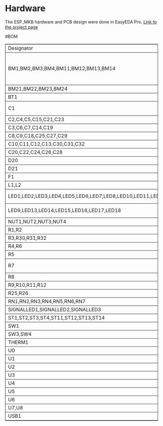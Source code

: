 # Hardware
The ESP_MKB hardware and PCB design were done in EasyEDA Pro.
<a href="https://oshwlab.com/bart_1855/macrokb">Link to the project page</a>

#BOM
<table border="1" cellpadding="0" cellspacing="0">
	<tbody>
		<tr>
			<td>Designator</td>
			<td>Quantity</td>
			<td>Manufacturer</td>
			<td>Manufacturer Part</td>
			<td>Value</td>
			<td>Datasheet</td>
			<td>Extra info</td>
		</tr>
		<tr>
			<td>BM1,BM2,BM3,BM4,BM11,BM12,BM13,BM14</td>
			<td>8</td>
			<td>ANY</td>
			<td>CHERRY MX SWITCH</td>
			<td>&nbsp;</td>
			<td>&nbsp;</td>
			<td>NOT PREDEFINED. FOR PERSONAL CHOICE</td>
		</tr>
		<tr>
			<td>BM21,BM22,BM23,BM24</td>
			<td>4</td>
			<td>XUNPU</td>
			<td>TS-1002S-04326C</td>
			<td>&nbsp;</td>
			<td><a href="https://atta.szlcsc.com/upload/public/pdf/source/20191118/C455126_F61E8FA1ED640FB1CE0B30B55DEB62E3.pdf">Datasheet</a></td>
			<td>&nbsp;</td>
		</tr>
		<tr>
			<td>BT1</td>
			<td>1</td>
			<td>MYOUNG</td>
			<td>BH-18650-B6AA002</td>
			<td>&nbsp;</td>
			<td><a href="https://atta.szlcsc.com/upload/public/pdf/source/20230821/992B872406559792B6674E1E1C6C3ECD.pdf">Datasheet</a></td>
			<td>&nbsp;</td>
		</tr>
		<tr>
			<td>C1</td>
			<td>1</td>
			<td>KNSCHA</td>
			<td>01EC4294SHC1000UF25V</td>
			<td>1000uF</td>
			<td><a href="https://atta.szlcsc.com/upload/public/pdf/source/20200324/C503217_05464B9B8F3E25C695CF18DE02B15AC9.pdf">Datasheet</a></td>
			<td>VALUE NOT FINAL</td>
		</tr>
		<tr>
			<td>C2,C4,C5,C15,C21,C23</td>
			<td>6</td>
			<td>SAMSUNG</td>
			<td>CL10A105KO8NNNC</td>
			<td>1uF</td>
			<td><a href="https://atta.szlcsc.com/upload/public/pdf/source/20220919/9FBE606BE0D9532D730F292EB26DC5BB.pdf">Datasheet</a></td>
			<td>&nbsp;</td>
		</tr>
		<tr>
			<td>C3,C6,C7,C14,C19</td>
			<td>5</td>
			<td>SAMSUNG</td>
			<td>CL10A226MQ8NRNC</td>
			<td>22uF</td>
			<td><a href="https://atta.szlcsc.com/upload/public/pdf/source/20160218/1457707763339.pdf">Datasheet</a></td>
			<td>&nbsp;</td>
		</tr>
		<tr>
			<td>C8,C9,C18,C25,C27,C29</td>
			<td>6</td>
			<td>SAMSUNG</td>
			<td>CL10B104KB8NNNC</td>
			<td>100nF</td>
			<td><a href="https://atta.szlcsc.com/upload/public/pdf/source/20160218/1457707763339.pdf">Datasheet</a></td>
			<td>&nbsp;</td>
		</tr>
		<tr>
			<td>C10,C11,C12,C13,C30,C31,C32</td>
			<td>7</td>
			<td>SAMSUNG</td>
			<td>CL10A106MQ8NNNC</td>
			<td>10uF</td>
			<td><a href="https://atta.szlcsc.com/upload/public/pdf/source/20160218/1457707763339.pdf">Datasheet</a></td>
			<td>&nbsp;</td>
		</tr>
		<tr>
			<td>C20,C22,C24,C26,C28</td>
			<td>5</td>
			<td>YAGEO</td>
			<td>CC0603JRNPO9BN101</td>
			<td>100pF</td>
			<td><a href="https://atta.szlcsc.com/upload/public/pdf/source/20181008/C309499_21CC21451B82C39E3D92150FD6B30293.pdf">Datasheet</a></td>
			<td>&nbsp;</td>
		</tr>
		<tr>
			<td>D20</td>
			<td>1</td>
			<td>FUXINSEMI</td>
			<td>PRTR5V0U2X</td>
			<td>&nbsp;</td>
			<td><a href="https://atta.szlcsc.com/upload/public/pdf/source/20220516/33864E07948E6E84F86E9BAB585532F5.pdf">Datasheet</a></td>
			<td>&nbsp;</td>
		</tr>
		<tr>
			<td>D21</td>
			<td>1</td>
			<td>DIODES</td>
			<td>ZLLS410TA</td>
			<td>&nbsp;</td>
			<td><a href="https://atta.szlcsc.com/upload/public/pdf/source/20200421/C177096_D8075DEB85C058F50C34281A46D0D7C3.pdf">Datasheet</a></td>
			<td>&nbsp;</td>
		</tr>
		<tr>
			<td>F1</td>
			<td>1</td>
			<td>BOURNS</td>
			<td>MF-PSMF075X-2</td>
			<td>&nbsp;</td>
			<td><a href="https://atta.szlcsc.com/upload/public/pdf/source/20170704/1499151353027.pdf">Datasheet</a></td>
			<td>&nbsp;</td>
		</tr>
		<tr>
			<td>L1,L2</td>
			<td>2</td>
			<td>muRata</td>
			<td>DFE252012F-2R2M=P2</td>
			<td>2.2uH</td>
			<td><a href="https://atta.szlcsc.com/upload/public/pdf/source/20200716/C703141_C4AFEA7D31E0931E23F948A8B91A9E18.pdf">Datasheet</a></td>
			<td>&nbsp;</td>
		</tr>
		<tr>
			<td>LED1,LED2,LED3,LED4,LED5,LED6,LED7,LED8,LED10,LED11,LED12</td>
			<td>11</td>
			<td>XINGLIGHT</td>
			<td>XL-1615RGBC-WS2812B</td>
			<td>&nbsp;</td>
			<td><a href="https://atta.szlcsc.com/upload/public/pdf/source/20240218/3051C7463171A0558E4806C93ACA0B19.pdf">Datasheet</a></td>
			<td>TOP SIDE LEDS</td>
		</tr>
		<tr>
			<td>LED9,LED13,LED14,LED15,LED16,LED17,LED18</td>
			<td>7</td>
			<td>XINGLIGHT</td>
			<td>XL-5050RGBC-WS2812B</td>
			<td>&nbsp;</td>
			<td><a href="https://atta.szlcsc.com/upload/public/pdf/source/20240412/E1004CAA80592E31D08BFE019083806F.pdf">Datasheet</a></td>
			<td>BOTTOM SIDE LEDS</td>
		</tr>
		<tr>
			<td>NUT1,NUT2,NUT3,NUT4</td>
			<td>4</td>
			<td>Sinhoo</td>
			<td>SMTSO3035CTJ</td>
			<td>&nbsp;</td>
			<td><a href="https://atta.szlcsc.com/upload/public/pdf/source/20211122/17CF5E24EB4D4DC090A80DE3D7DE5E21.pdf">Datasheet</a></td>
			<td>&nbsp;</td>
		</tr>
		<tr>
			<td>R1,R2</td>
			<td>2</td>
			<td>UNI-ROYAL</td>
			<td>0603WAF5101T5E</td>
			<td>5.1k</td>
			<td><a href="https://atta.szlcsc.com/upload/public/pdf/source/20200306/C422600_1E6D84923E4A46A82E41ADD87F860B5C.pdf">Datasheet</a></td>
			<td>&nbsp;</td>
		</tr>
		<tr>
			<td>R3,R30,R31,R32</td>
			<td>4</td>
			<td>UNI-ROYAL</td>
			<td>0603WAF2001T5E</td>
			<td>2k</td>
			<td><a href="https://atta.szlcsc.com/upload/public/pdf/source/20200306/C422600_1E6D84923E4A46A82E41ADD87F860B5C.pdf">Datasheet</a></td>
			<td>&nbsp;</td>
		</tr>
		<tr>
			<td>R4,R6</td>
			<td>2</td>
			<td>YAGEO</td>
			<td>RC0603FR-07100KL</td>
			<td>100k</td>
			<td><a href="https://atta.szlcsc.com/upload/public/pdf/source/20140324/1457707028752.pdf">Datasheet</a></td>
			<td>&nbsp;</td>
		</tr>
		<tr>
			<td>R5</td>
			<td>1</td>
			<td>UNI-ROYAL</td>
			<td>0603WAF2703T5E</td>
			<td>270k</td>
			<td><a href="https://atta.szlcsc.com/upload/public/pdf/source/20200306/C422600_1E6D84923E4A46A82E41ADD87F860B5C.pdf">Datasheet</a></td>
			<td>&nbsp;</td>
		</tr>
		<tr>
			<td>R7</td>
			<td>1</td>
			<td>Milliohm</td>
			<td>HoYH0603-1/2W-10mR-1%-TCR50</td>
			<td>10m</td>
			<td><a href="https://atta.szlcsc.com/upload/public/pdf/source/20211116/A510C0D8A660B2C11D153FDB54B68FB7.pdf">Datasheet</a></td>
			<td>&nbsp;</td>
		</tr>
		<tr>
			<td>R8</td>
			<td>1</td>
			<td>UNI-ROYAL</td>
			<td>0603WAF510KT5E</td>
			<td>5.1</td>
			<td><a href="https://atta.szlcsc.com/upload/public/pdf/source/20200306/C422600_1E6D84923E4A46A82E41ADD87F860B5C.pdf">Datasheet</a></td>
			<td>&nbsp;</td>
		</tr>
		<tr>
			<td>R9,R10,R11,R12</td>
			<td>4</td>
			<td>UNI-ROYAL</td>
			<td>0603WAF510JT5E</td>
			<td>51</td>
			<td><a href="https://atta.szlcsc.com/upload/public/pdf/source/20200306/C422600_1E6D84923E4A46A82E41ADD87F860B5C.pdf">Datasheet</a></td>
			<td>&nbsp;</td>
		</tr>
		<tr>
			<td>R25,R26</td>
			<td>2</td>
			<td>ALPSALPINE</td>
			<td>RS08U111Z001</td>
			<td>10k</td>
			<td><a href="https://atta.szlcsc.com/upload/public/pdf/source/20180403/C202411_1E02FBA416091575CFC251DF035433A7.pdf">Datasheet</a></td>
			<td>&nbsp;</td>
		</tr>
		<tr>
			<td>RN1,RN2,RN3,RN4,RN5,RN6,RN7</td>
			<td>7</td>
			<td>UNI-ROYAL</td>
			<td>4D03WGJ0103T5E</td>
			<td>10k</td>
			<td><a href="https://atta.szlcsc.com/upload/public/pdf/source/20191224/C474318_2527498AE30E813171187CCD28401A71.pdf">Datasheet</a></td>
			<td>&nbsp;</td>
		</tr>
		<tr>
			<td>SIGNALLED1,SIGNALLED2,SIGNALLED3</td>
			<td>3</td>
			<td>XINGLIGHT</td>
			<td>XL-1608UBC-04</td>
			<td>&nbsp;</td>
			<td><a href="https://atta.szlcsc.com/upload/public/pdf/source/20240218/F76B043D1CDACE9DB8357580572EF0D5.pdf">Datasheet</a></td>
			<td>&nbsp;</td>
		</tr>
		<tr>
			<td>ST1,ST2,ST3,ST4,ST11,ST12,ST13,ST14</td>
			<td>8</td>
			<td>Kailh</td>
			<td>CPG151101S11-16</td>
			<td>&nbsp;</td>
			<td><a href="https://atta.szlcsc.com/upload/public/pdf/source/20220829/33DFC1A320A078D20879F2B21562B513.pdf">Datasheet</a></td>
			<td>&nbsp;</td>
		</tr>
		<tr>
			<td>SW1</td>
			<td>1</td>
			<td>SHOU HAN</td>
			<td>MSK12C02</td>
			<td>&nbsp;</td>
			<td><a href="https://atta.szlcsc.com/upload/public/pdf/source/20190925/C431540_89155AEF0758B9AD1B2D805F83FB12E3.pdf">Datasheet</a></td>
			<td>&nbsp;</td>
		</tr>
		<tr>
			<td>SW3,SW4</td>
			<td>2</td>
			<td>BZCN</td>
			<td>TSB003A3518A03</td>
			<td>&nbsp;</td>
			<td><a href="https://atta.szlcsc.com/upload/public/pdf/source/20210906/5AB5E3D422037A39DE138E991ECE43CA.pdf">Datasheet</a></td>
			<td>&nbsp;</td>
		</tr>
		<tr>
			<td>THERM1</td>
			<td>1</td>
			<td>muRata</td>
			<td>NCP18XH103F03RB</td>
			<td>10K(1002)</td>
			<td><a href="https://atta.szlcsc.com/upload/public/pdf/source/20130819/1457706638081.pdf">Datasheet</a></td>
			<td>&nbsp;</td>
		</tr>
		<tr>
			<td>U0</td>
			<td>1</td>
			<td>ESPRESSIF</td>
			<td>ESP32-C6-MINI-1-N4</td>
			<td>&nbsp;</td>
			<td><a href="https://atta.szlcsc.com/upload/public/pdf/source/20240130/4529D418EFEC832950EB8101798FAED6.pdf">Datasheet</a></td>
			<td>&nbsp;</td>
		</tr>
		<tr>
			<td>U1</td>
			<td>1</td>
			<td>MICROCHIP</td>
			<td>MCP73871T-2CCI/ML</td>
			<td>&nbsp;</td>
			<td><a href="https://atta.szlcsc.com/upload/public/pdf/source/20200408/C511310_EA348E8D1D9598593724D444DBAC01FF.pdf">Datasheet</a></td>
			<td>&nbsp;</td>
		</tr>
		<tr>
			<td>U2</td>
			<td>1</td>
			<td>TI</td>
			<td>BQ27441DRZR-G1B</td>
			<td>&nbsp;</td>
			<td><a href="https://www.ti.com/cn/lit/gpn/bq27441-g1">Datasheet</a></td>
			<td>&nbsp;</td>
		</tr>
		<tr>
			<td>U3</td>
			<td>1</td>
			<td>TI</td>
			<td>TPS63051RMWR</td>
			<td>&nbsp;</td>
			<td><a href="https://www.ti.com/cn/lit/gpn/tps63051">Datasheet</a></td>
			<td>&nbsp;</td>
		</tr>
		<tr>
			<td>U4</td>
			<td>1</td>
			<td>TI</td>
			<td>TPS613222ADBVR</td>
			<td>&nbsp;</td>
			<td><a href="https://www.ti.com/cn/lit/gpn/tps61322">Datasheet</a></td>
			<td>&nbsp;</td>
		</tr>
		<tr>
			<td>U5</td>
			<td>1</td>
			<td>TI</td>
			<td>TCA8418RTWR</td>
			<td>&nbsp;</td>
			<td><a href="https://www.ti.com/cn/lit/gpn/tca8418">Datasheet</a></td>
			<td>&nbsp;</td>
		</tr>
		<tr>
			<td>U6</td>
			<td>1</td>
			<td>ALPSALPINE</td>
			<td>EC12E24204A2</td>
			<td>&nbsp;</td>
			<td><a href="https://atta.szlcsc.com/upload/public/pdf/source/20190114/C351238_03113AE9177DD7D8BA81ABE0CC2A5D0F.pdf">Datasheet</a></td>
			<td>&nbsp;</td>
		</tr>
		<tr>
			<td>U7,U8</td>
			<td>2</td>
			<td>KNOWLES</td>
			<td>SPH0645LM4H-B</td>
			<td>&nbsp;</td>
			<td><a href="https://knowles.com/docs/default-source/default-document-library/sph0645lm4h-1-datasheet.pdf">Datasheet</a></td>
			<td>&nbsp;</td>
		</tr>
		<tr>
			<td>USB1</td>
			<td>1</td>
			<td>HOOYA</td>
			<td>USB-310F-B-SU</td>
			<td>&nbsp;</td>
			<td><a href="https://atta.szlcsc.com/upload/public/pdf/source/20181114/C309365_A6E5763ECAAC5EF4800A2E28BD762DDB.pdf">Datasheet</a></td>
			<td>&nbsp;</td>
		</tr>
	</tbody>
</table>
